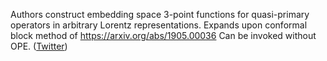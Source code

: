 
Authors construct embedding space 3-point functions for quasi-primary operators in arbitrary Lorentz representations. Expands upon conformal block method of https://arxiv.org/abs/1905.00036 Can be invoked without OPE. ([Twitter](https://twitter.com/JoshuahHeath/status/1153324641693442049))
